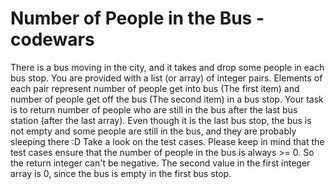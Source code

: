 # Number of People in the Bus -codewars
There is a bus moving in the city, and it takes and drop some people in each bus stop.  You are provided with a list (or array) of integer pairs. Elements of each pair represent number of people get into bus (The first item) and number of people get off the bus (The second item) in a bus stop.  Your task is to return number of people who are still in the bus after the last bus station (after the last array). Even though it is the last bus stop, the bus is not empty and some people are still in the bus, and they are probably sleeping there :D  Take a look on the test cases.  Please keep in mind that the test cases ensure that the number of people in the bus is always >= 0. So the return integer can't be negative.  The second value in the first integer array is 0, since the bus is empty in the first bus stop.
